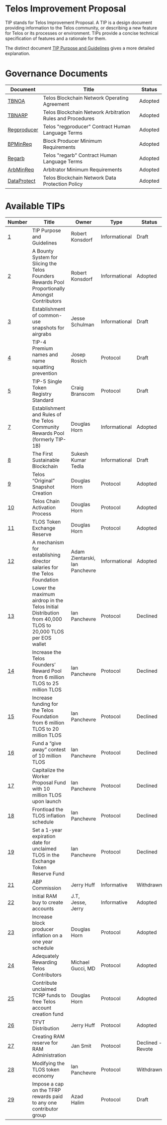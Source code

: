 # Telos Improvement Proposal
TIP stands for Telos Improvement Proposal. A TIP is a design document
providing information to the Telos community, or describing a new feature for
Telos or its processes or environment. TIPs provide a concise
technical specification of features and a rationale for them.

The distinct document [TIP Purpose and Guidelines](tip-0001.md) gives a more
detailed explanation.

# Governance Documents

Document           | Title                                                    | Status
-------------------|----------------------------------------------------------|------------------
[TBNOA](TelosOperatingAgreement.md)  | Telos Blockchain Network Operating Agreement | Adopted
[TBNARP](TBNARP.md) | Telos Blockchain Network Arbitration Rules and Procedures | Adopted
[Regproducer](Regproducer.md) | Telos "regproducer" Contract Human Language Terms | Adopted
[BPMinReq](BPMinReq.md) | Block Producer Minimum Requirements | Adopted
[Regarb](Regarb.md) | Telos "regarb" Contract Human Language Terms | Adopted
[ArbMinReq](ArbMinReq.md) | Arbitrator Minimum Requirements | Adopted
[DataProtect](DataProtectionPolicy.md) | Telos Blockchain Network Data Protection Policy | Adopted

# Available TIPs

Number             | Title                                                    | Owner             | Type           | Status
-------------------|----------------------------------------------------------|-------------------|----------------|--------
[1](tip-0001.md)  | TIP Purpose and Guidelines | Robert Konsdorf      | Informational  | Draft
[2](tip-0002.md)  | A Bounty System for Slicing the Telos Founders Rewards Pool Proportionally Amongst Contributors | Robert Konsdorf  | Informational | Adopted
[3](tip-0003.md)  | Establishment of common-use snapshots for airgrabs | Jesse Schulman | Informational | Draft
[4](tip-0004.md)  | TIP-4 Premium names and name squatting prevention | Josep Rosich | Protocol | Draft
[5](tip-0005.md)  | TIP-5 Single Token Registry Standard | Craig Branscom | Protocol | Draft
[7](tip-0007.md)  | Establishment and Rules of the Telos Community Rewards Pool (formerly TIP-1B) | Douglas Horn | Informational | Adopted
[8](tip-0008.md)  | The First Sustainable Blockchain | Sukesh Kumar Tedla | Informational | Draft
[9](tip-0009.md)  | Telos “Original” Snapshot Creation | Douglas Horn | Protocol | Adopted
[10](tip-0010.md)  | Telos Chain Activation Process | Douglas Horn | Protocol | Adopted
[11](tip-0011.md)  | TLOS Token Exchange Reserve | Douglas Horn | Protocol | Adopted
[12](tip-0012.md)  | A mechanism for establishing director salaries for the Telos Foundation | Adam Zientarski, Ian Panchevre | Informational | Adopted
[13](tip-0013.md)  | Lower the maximum airdrop in the Telos Initial Distribution from 40,000 TLOS to 20,000 TLOS per EOS wallet | Ian Panchevre | Protocol | Declined
[14](tip-0014.md)  | Increase the Telos Founders’ Reward Pool from 6 million TLOS to 25 million TLOS | Ian Panchevre | Protocol | Declined
[15](tip-0015.md)  | Increase funding for the Telos Foundation from 6 million TLOS to 20 million TLOS | Ian Panchevre | Protocol | Declined
[16](tip-0016.md)  | Fund a “give away” contest of 10 million TLOS | Ian Panchevre | Protocol | Declined
[17](tip-0017.md)  | Capitalize the Worker Proposal Fund with 10 million TLOS upon launch | Ian Panchevre | Protocol | Declined
[18](tip-0018.md)  | Frontload the TLOS inflation schedule | Ian Panchevre | Protocol | Declined
[19](tip-0019.md)  | Set a 1-year expiration date for unclaimed TLOS in the Exchange Token Reserve Fund | Ian Panchevre | Protocol | Declined
[21](tip-0021.md) | ABP Commission | Jerry Huff | Informative | Withdrawn
[22](tip-0022.md) | Initial RAM buy to create accounts | J.T, Jesse, Jerry |Informative | Adopted
[23](tip-0023.md) | Increase block producer inflation on a one year schedule | Douglas Horn | Protocol | Adopted
[24](tip-0024.md) | Adequately Rewarding Telos Contributors | Michael Gucci, MD | Protocol | Adopted
[25](tip-0025.md) | Contribute unclaimed TCRP funds to free Telos account creation fund | Douglas Horn | Protocol | Adopted
[26](tip-0026.md) | TFVT Distribution | Jerry Huff | Protocol | Adopted
[27](tip-0027.md) | Creating RAM reserve for RAM Administration| Jan Smit | Protocol | Declined - Revote
[28](tip-0028.md) | Modifying the TLOS token economy | Ian Panchevre | Protocol | Withdrawn
[29](tip-0029.md) | Impose a cap on the TFRP rewards paid to any one contributor group | Azad Halim | Protocol | Draft

